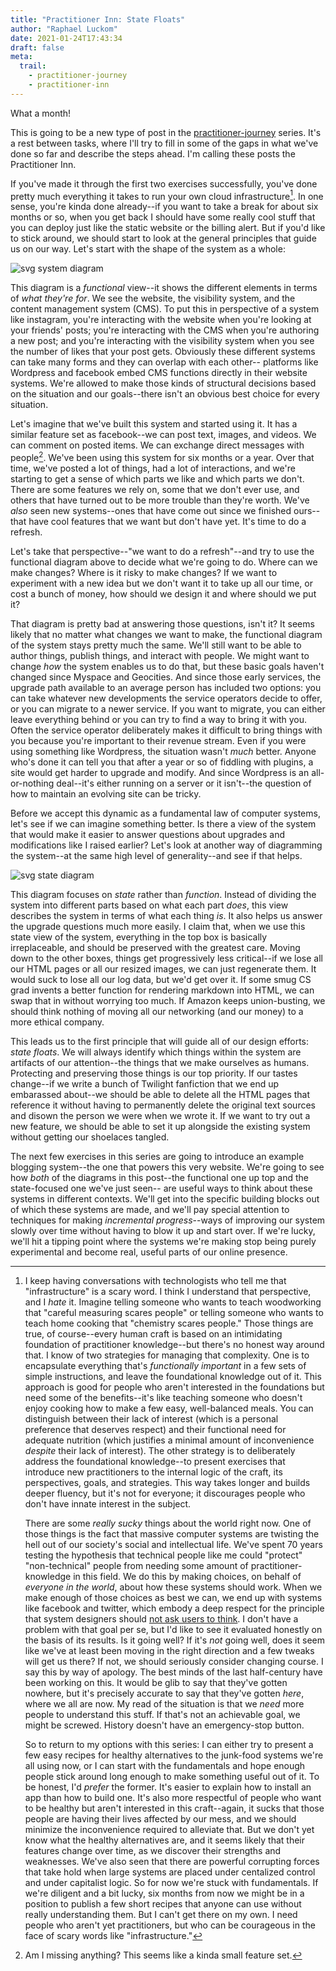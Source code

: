 ```yaml
---
title: "Practitioner Inn: State Floats"
author: "Raphael Luckom"
date: 2021-01-24T17:43:34
draft: false
meta:
  trail:
    - practitioner-journey
    - practitioner-inn
---
```


What a month! 

This is going to be a new type of post in the [practitioner-journey](/trails/practitioner-journey.html) series.
It's a rest between tasks, where I'll try to fill in some of the gaps in what we've done so far and describe
the steps ahead. I'm calling these posts the Practitioner Inn.

If you've made it through the first two exercises successfully, you've done pretty much everything it takes to 
run your own cloud infrastructure[^1]. In one sense, you're kinda done already--if you want to take a break
for about six months or so, when you get back I should have some really cool stuff that you can deploy just like
the static website or the billing alert. But if you'd like to stick around, we should start to look at the
general principles that guide us on our way. Let's start with the shape of the system as a whole:

![svg system diagram](/img/practitioner_inn/000/basic_system.svg)

This diagram is a _functional_ view--it shows the different elements in terms of _what they're for_. We see the
website, the visibility system, and the content management system (CMS). To put this in perspective of a system like
instagram, you're interacting with the website when you're looking at your friends' posts; you're interacting with the
CMS when you're authoring a new post; and you're interacting with the visibility system when you see the number of likes
that your post gets. Obviously these different systems can take many forms and they can overlap with each other--
platforms like Wordpress and facebook embed CMS functions directly in their website systems. We're allowed to make
those kinds of structural decisions based on the situation and our goals--there isn't an obvious best choice for
every situation.

Let's imagine that we've built this system and started using it. It has a similar feature set as facebook--we can
post text, images, and videos. We can comment on posted items. We can exchange direct messages with people[^2]. 
We've been using this system for six months or a year. Over that time, we've posted a lot of things, had a lot of
interactions, and we're starting to get a sense of which parts we like and which parts we don't. There are some
features we rely on, some that we don't ever use, and others that have turned out to be more trouble than they're worth.
We've _also_ seen new systems--ones that have come out since we finished ours--that have cool features that we want
but don't have yet. It's time to do a refresh.

Let's take that perspective--"we want to do a refresh"--and try to use the functional diagram above to decide what we're
going to do. Where can we make changes? Where is it risky to make changes? If we want to experiment with a new idea but
we don't want it to take up all our time, or cost a bunch of money, how should we design it and where should we put it?

That diagram is pretty bad at answering those questions, isn't it? It seems likely that no matter what changes we want to make,
the functional diagram of the system stays pretty much the same. We'll still want to be able to author things, publish
things, and interact with people. We might want to change _how_ the system enables us to do that, but these basic goals 
haven't changed since Myspace and Geocities. And since those early services, the upgrade path available to an average person
has included two options: you can take whatever new developments the service operators decide to offer, or you can migrate
to a newer service. If you want to migrate, you can either leave everything behind or you can try to find a way to bring
it with you. Often the service operator deliberately makes it difficult to bring things with you because you're important 
to their revenue stream. Even if you were using something like Wordpress, the situation wasn't _much_ better. Anyone who's
done it can tell you that after a year or so of fiddling with plugins, a site would get harder to upgrade and modify. And
since Wordpress is an all-or-nothing deal--it's either running on a server or it isn't--the question of how to 
maintain an evolving site can be tricky.

Before we accept this dynamic as a fundamental law of computer systems, let's see if we can imagine something better.
Is there a view of the system that would make it easier to answer questions about upgrades and modifications like I raised
earlier? Let's look at another way of diagramming the system--at the same high level of generality--and see if that helps.

![svg state diagram](/img/practitioner_inn/000/state_view.svg)

This diagram focuses on _state_ rather than _function_. Instead of dividing the system into different parts based on
what each part _does_, this view describes the system in terms of what each thing _is_. It also helps us answer the upgrade
questions much more easily. I claim that, when we use this state view of the system, everything in the top box is basically
irreplaceable, and should be preserved with the greatest care. Moving down to the other boxes, things get progressively
less critical--if we lose all our HTML pages or all our resized images, we can just regenerate them. It would suck to lose
all our log data, but we'd get over it. If some smug CS grad invents a better function for rendering markdown into HTML,
we can swap that in without worrying too much. If Amazon keeps union-busting, we should think nothing of moving all our
networking (and our money) to a more ethical company.

This leads us to the first principle that will guide all of our design efforts: _state floats_. We will always identify
which things within the system are artifacts of our attention--the things that we make ourselves as humans. Protecting 
and preserving those things is our top priority. If our tastes change--if we write a bunch of Twilight fanfiction that we end
up embarassed about--we should be able to delete all the HTML pages that reference it without having to permanently delete the 
original text sources and disown the person we were when we wrote it. If we want to try out a new feature, we should be able 
to set it up alongside the existing system without getting our shoelaces tangled.

The next few exercises in this series are going to introduce an example blogging system--the one that powers this very website.
We're going to see how _both_ of the diagrams in this post--the functional one up top and the state-focused one we've just seen--
are useful ways to think about these systems in different contexts. We'll get into the specific building blocks out of which
these systems are made, and we'll pay special attention to techniques for making _incremental progress_--ways of improving
our system slowly over time without having to blow it up and start over. If we're lucky, we'll hit a tipping point where the
systems we're making stop being purely experimental and become real, useful parts of our online presence.

[^1]: I keep having conversations with technologists who tell me that "infrastructure" is a scary word. I think
      I understand that perspective, and I _hate_ it. Imagine telling someone who wants to teach woodworking that 
      "careful measuring scares people" or telling someone who wants to teach home cooking that "chemistry scares
      people." Those things are true, of course--every human craft is based on an intimidating foundation of 
      practitioner knowledge--but there's no honest way around that. I know of two strategies
      for managing that complexity. One is to encapsulate everything that's _functionally important_ in
      a few sets of simple instructions, and leave the foundational knowledge out of it. This approach is good for people
      who aren't interested in the foundations but need some of the benefits--it's like teaching someone who doesn't 
      enjoy cooking how to make a few easy, well-balanced meals. You can distinguish between their lack of interest
      (which is a personal preference that deserves respect) and their functional need for adequate nutrition (which
      justifies a minimal amount of inconvenience _despite_ their lack of interest). The other strategy is to deliberately
      address the foundational knowledge--to present exercises that introduce new practitioners to the internal logic
      of the craft, its perspectives, goals, and strategies. This way takes longer and builds deeper fluency, but it's
      not for everyone; it discourages people who don't have innate interest in the subject.

      There are some _really sucky_ things about the world right now. One of those things is the fact that massive
      computer systems are twisting the hell out of our society's social and intellectual life. We've spent 70 years testing 
      the hypothesis that technical people like me could "protect" "non-technical" people from needing some amount of 
      practitioner-knowledge in this field. We do this by making choices, on behalf of _everyone in the world_, about how these
      systems should work. When we make enough of those choices as best we can, we end up with systems like facebook and
      twitter, which embody a deep respect for the principle that system designers should [not ask users to think](https://en.wikipedia.org/wiki/Don%27t_Make_Me_Think).
      I don't have a problem with that goal per se, but I'd like to see it evaluated honestly on the basis of its results.
      Is it going well? If it's _not_ going well, does it seem like we've at least been moving in the right direction and
      a few tweaks will get us there? If not, we should seriously consider changing course. I say this by way of apology. 
      The best minds of the last half-century have been working on this. It would be glib to say that they've gotten
      nowhere, but it's precisely accurate to say that they've gotten _here_, where we all are now. My read of the situation
      is that we _need_ more people to understand this stuff. If that's not an achievable goal, we might be screwed. History
      doesn't have an emergency-stop button.

      So to return to my options with this series: I can either try to present a few easy recipes for healthy alternatives
      to the junk-food systems we're all using now, or I can start with the fundamentals and hope enough people stick
      around long enough to make something useful out of it. To be honest, I'd _prefer_ the former. It's easier to explain
      how to install an app than how to build one. It's also more respectful of people who want to be healthy but aren't
      interested in this craft--again, it sucks that those people are having their lives affected by our mess, and we should
      minimize the inconvenience required to alleviate that. But we don't yet know what the healthy alternatives are, and
      it seems likely that their features change over time, as we discover their strengths and weaknesses. We've also seen that
      there are powerful corrupting forces that take hold when large systems are placed under centalized control and under
      capitalist logic. So for now we're stuck with fundamentals. If we're diligent and a bit lucky, six months from now
      we might be in a position to publish a few short recipes that anyone can use without really understanding them. But
      I can't get there on my own. I need people who aren't yet practitioners, but who can be courageous in the face of scary
      words like "infrastructure."

[^2]: Am I missing anything? This seems like a kinda small feature set.
